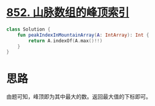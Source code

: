 # [852. 山脉数组的峰顶索引](https://leetcode-cn.com/problems/peak-index-in-a-mountain-array/)

```kotlin
class Solution {
    fun peakIndexInMountainArray(A: IntArray): Int {
        return A.indexOf(A.max()!!)
    }
}
```

# 思路

由题可知，峰顶即为其中最大的数。返回最大值的下标即可。
